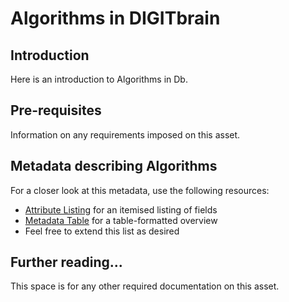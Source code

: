 # Algorithms in DIGITbrain

## Introduction

Here is an introduction to Algorithms in Db.

## Pre-requisites

Information on any requirements imposed on this asset.

## Metadata describing Algorithms

For a closer look at this metadata, use the following resources:

- [Attribute Listing](attributes/algorithm.md) for an itemised listing of fields
- [Metadata Table](assets/algorithm.md) for a table-formatted overview
- Feel free to extend this list as desired

## Further reading...

This space is for any other required documentation on this asset.